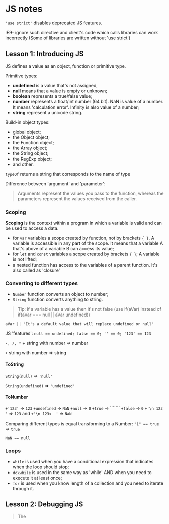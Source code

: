 # JS notes

```'use strict'``` disables deprecated JS features. 

IE9- ignore such directive and client's code which calls libraries can work incorrectly (Some of libraries are written without 'use strict')

## Lesson 1: Introducing JS

JS defines a value as an object, function or primitive type.

Primitive types:
- **undefined** is a value that's not assigned,
- **null** means that a value is empty or unknown;
- **boolean** represents a true/false value;
- **number** represents a float/int number (64 bit). NaN is value of a number. It means 'calculation error'. Infinity is also value of a number;
- **string** represent a unicode string.

Build-in object types: 
- global object;
- the Object object;
- the Function object;
- the Array object;
- the String object;
- the RegExp object;
- and other.

```typeOf``` returns a string that corresponds to the name of type

Difference between 'argument' and 'parameter': 
> Arguments represent the values you pass to the function, whereas the parameters represent the values received from the caller.

### Scoping
**Scoping** is the context within a program in which a variable is valid and can be used to access a data.
- for ```var``` variables a scope created by function, not by brackets ```{ }```. A variable is accessible in any part of the scope. It means that a variable A that's above of a variable B can access its value;
- for ```let``` and ```const``` variables a scope created by brackets ```{ }```; A variable is not lifted;
- a nested function has access to the variables of a parent function. It's also called as 'closure'

### Converting to different types
- ```Number``` function converts an object to number;
- ```String``` function converts anything to string.

> Tip: if a variable has a value then it's not false (use if(aVar) instead of if(aVar === null || aVar undefined))

```aVar || "It's a default value that will replace undefined or null"```

JS 'features':
```null == undefined; false == 0; '' == 0; '123' == 123```

```-, /, *``` + string with number => number

```+``` string with number => string

#### ToString
```String(null)``` => ```'null'```

```String(undefined)``` => ```'undefined'```

#### ToNumber
```+'123'``` => ```123```
```+undefined``` => ```NaN```
```+null``` => ```0```
```+true``` => ```````
```+false``` => ```0```
```+'\n 123  '``` => ```123``` and ```+'\n 123x  '``` => ```NaN```

Comparing different types is equal transforming to a Number:
```"1" == true``` => ```true```

```NaN == null```

### Loops

- ```while``` is used when you have a conditional expression that indicates when the loop should stop;
- ```do\while``` is used in the same way as 'while' AND when you need to execute it at least once;
- ```for``` is used when you know length of a collection and you need to iterate through it.

## Lesson 2: Debugging JS

> The <script> element can define a JavaScript code block or load an external JavaScript file, but not both.
```<script src="some-script.js" />``` or ```<script></script>``` but not both.

```<script async>``` - the script is executed asynchronously while the page continues the parsing.

```<script defer>``` - the script is executed after the page has finished parsing.

```<noscript>The text</noscript>``` is shown when a browser doesn't support JS.

> Tip: 
> For best performance, place the <script> elements at the bottom of the HTML document, before the </body> tag

## Lesson 3: Working with objects

### Creating array

Creating and populating array 
- inserting with the index: ```const arr = new Array(); arr[0] = 1;```  and etc;
- inserting via ctor: ```const arr = new Array(1, 2, 3)```;
- literal array: ```const arr = [1, 2, 3]```;

### Array functions

- ```pop()``` returns the last item and removes it from the array;
- ```push()``` returns new length and adds new item to the end of an array;

## Troubleshooting 

- JS string are immutable;
- the ```-``` casts string to numbers;
- ```navigator``` allows to check which browser is used by a user;